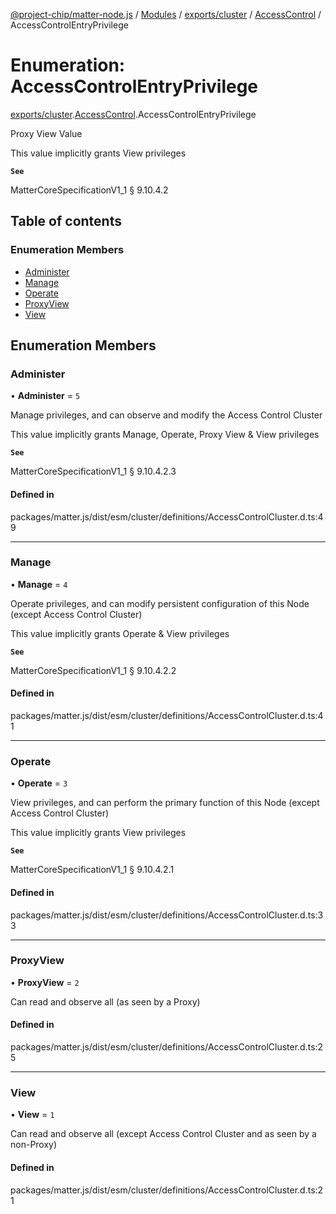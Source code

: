 [@project-chip/matter-node.js](../README.md) / [Modules](../modules.md) / [exports/cluster](../modules/exports_cluster.md) / [AccessControl](../modules/exports_cluster.AccessControl.md) / AccessControlEntryPrivilege

# Enumeration: AccessControlEntryPrivilege

[exports/cluster](../modules/exports_cluster.md).[AccessControl](../modules/exports_cluster.AccessControl.md).AccessControlEntryPrivilege

Proxy View Value

This value implicitly grants View privileges

**`See`**

MatterCoreSpecificationV1_1 § 9.10.4.2

## Table of contents

### Enumeration Members

- [Administer](exports_cluster.AccessControl.AccessControlEntryPrivilege.md#administer)
- [Manage](exports_cluster.AccessControl.AccessControlEntryPrivilege.md#manage)
- [Operate](exports_cluster.AccessControl.AccessControlEntryPrivilege.md#operate)
- [ProxyView](exports_cluster.AccessControl.AccessControlEntryPrivilege.md#proxyview)
- [View](exports_cluster.AccessControl.AccessControlEntryPrivilege.md#view)

## Enumeration Members

### Administer

• **Administer** = ``5``

Manage privileges, and can observe and modify the Access Control Cluster

This value implicitly grants Manage, Operate, Proxy View & View privileges

**`See`**

MatterCoreSpecificationV1_1 § 9.10.4.2.3

#### Defined in

packages/matter.js/dist/esm/cluster/definitions/AccessControlCluster.d.ts:49

___

### Manage

• **Manage** = ``4``

Operate privileges, and can modify persistent configuration of this Node (except Access Control Cluster)

This value implicitly grants Operate & View privileges

**`See`**

MatterCoreSpecificationV1_1 § 9.10.4.2.2

#### Defined in

packages/matter.js/dist/esm/cluster/definitions/AccessControlCluster.d.ts:41

___

### Operate

• **Operate** = ``3``

View privileges, and can perform the primary function of this Node (except Access Control Cluster)

This value implicitly grants View privileges

**`See`**

MatterCoreSpecificationV1_1 § 9.10.4.2.1

#### Defined in

packages/matter.js/dist/esm/cluster/definitions/AccessControlCluster.d.ts:33

___

### ProxyView

• **ProxyView** = ``2``

Can read and observe all (as seen by a Proxy)

#### Defined in

packages/matter.js/dist/esm/cluster/definitions/AccessControlCluster.d.ts:25

___

### View

• **View** = ``1``

Can read and observe all (except Access Control Cluster and as seen by a non-Proxy)

#### Defined in

packages/matter.js/dist/esm/cluster/definitions/AccessControlCluster.d.ts:21
